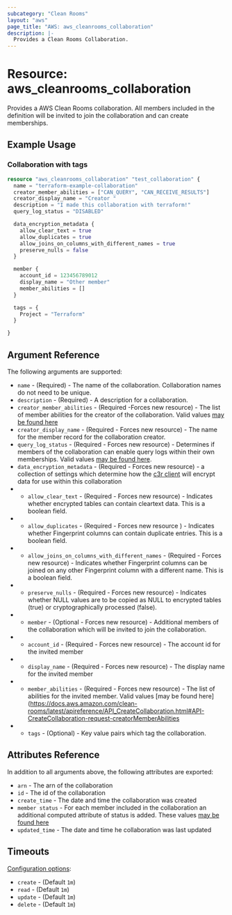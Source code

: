 ```yaml
---
subcategory: "Clean Rooms"
layout: "aws"
page_title: "AWS: aws_cleanrooms_collaboration"
description: |-
  Provides a Clean Rooms Collaboration.
---
```


# Resource: aws_cleanrooms_collaboration

Provides a AWS Clean Rooms collaboration.  All members included in the definition will be invited to
join the collaboration and can create memberships.

## Example Usage

### Collaboration with tags

```terraform
resource "aws_cleanrooms_collaboration" "test_collaboration" {
  name = "terraform-example-collaboration"
  creator_member_abilities = ["CAN_QUERY", "CAN_RECEIVE_RESULTS"]
  creator_display_name = "Creator "
  description = "I made this collaboration with terraform!"
  query_log_status = "DISABLED"

  data_encryption_metadata {
    allow_clear_text = true
    allow_duplicates = true
    allow_joins_on_columns_with_different_names = true
    preserve_nulls = false
  }

  member {
    account_id = 123456789012
    display_name = "Other member"
    member_abilities = [] 
  }

  tags = {
    Project = "Terraform"
  }

}
```

## Argument Reference

The following arguments are supported:

* `name` - (Required) - The name of the collaboration.  Collaboration names do not need to be unique.
* `description` - (Required) - A description for a collaboration. 
* `creator_member_abilities` - (Required -Forces new resource) - The list of member abilities for the creator of the collaboration.  Valid values [may be found here](https://docs.aws.amazon.com/clean-rooms/latest/apireference/API_CreateCollaboration.html#API-CreateCollaboration-request-creatorMemberAbilities)
* `creator_display_name` - (Required - Forces new resource) - The name for the member record for the collaboration creator.
* `query_log_status` - (Required - Forces new resource) - Determines if members of the collaboration can enable query logs within their own memberships. Valid values [may be found here](https://docs.aws.amazon.com/clean-rooms/latest/apireference/API_CreateCollaboration.html#API-CreateCollaboration-request-queryLogStatus).
* `data_encryption_metadata` - (Required - Forces new resource) - a collection of settings which determine how the [c3r client](https://docs.aws.amazon.com/clean-rooms/latest/userguide/crypto-computing.html) will encrypt data for use within this collaboration
 * - `allow_clear_text` - (Required - Forces new resource) - Indicates whether encrypted tables can contain cleartext data. This is a boolean field.
 * - `allow_duplicates` - (Required - Forces new resource ) - Indicates whether Fingerprint columns can contain duplicate entries. This is a boolean field.
 * - `allow_joins_on_columns_with_different_names` - (Required - Forces new resource) - Indicates whether Fingerprint columns can be joined on any other Fingerprint column with a different name. This is a boolean field. 
 * - `preserve_nulls` - (Required - Forces new resource) - Indicates whether NULL values are to be copied as NULL to encrypted tables (true) or cryptographically processed (false).
* - `member` - (Optional - Forces new resource) - Additional members of the collaboration which will be invited to join the collaboration.  
 * - `account_id` - (Required - Forces new resource) - The account id for the invited member
 * - `display_name` - (Required - Forces new resource) - The display name for the invited member
 * - `member_abilities` - (Required - Forces new resource) - The list of abilities for the invited member. Valid values [may be found here](https://docs.aws.amazon.com/clean-rooms/latest/apireference/API_CreateCollaboration.html#API-CreateCollaboration-request-creatorMemberAbilities 
 * - `tags` - (Optional) - Key value pairs which tag the collaboration.


## Attributes Reference

In addition to all arguments above, the following attributes are exported:

* `arn` - The arn of the collaboration
* `id` - The id of the collaboration
* `create_time` - The date and time the collaboration was created
* `member status` - For each member included in the collaboration an additional computed attribute of status is added. These values [may be found here](https://docs.aws.amazon.com/clean-rooms/latest/apireference/API_MemberSummary.html#API-Type-MemberSummary-status)
* `updated_time` - The date and time he collaboration was last updated


## Timeouts

[Configuration options](https://developer.hashicorp.com/terraform/language/resources/syntax#operation-timeouts):

- `create` - (Default `1m`)
- `read` - (Default `1m`)
- `update` - (Default `1m`)
- `delete` - (Default `1m`)

